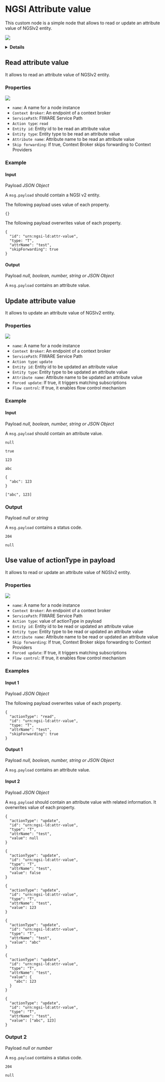 # NGSI Attribute value

This custom node is a simple node that allows to read or update an attribute value of NGSIv2 entity.

![](https://raw.githubusercontent.com/lets-fiware/node-red-contrib-letsfiware-NGSI/gh-pages/images/attribute-value/attribute-value-01.png)

<details>
<summary><strong>Details</strong></summary>

-   [Read attribute value](#read-attribute-value)
-   [Update attribute value](#update-attribute-value)
-   [Use value of actionType in payload](#use-value-of-actionType-in-payload)

</details>

## Read attribute value

It allows to read an attribute value of NGSIv2 entity.

### Properties

![](https://raw.githubusercontent.com/lets-fiware/node-red-contrib-letsfiware-NGSI/gh-pages/images/attribute-value/attribute-value-02.png)

-   `name`: A name for a node instance
-   `Context Broker`: An endpoint of a context broker
-   `ServicePath`: FIWARE Service Path
-   `Action type`: `read`
-   `Entity id`: Entity id to be read an attribute value
-   `Entity type`: Entity type to be read an attribute value
-   `Attribute name`: Attribute name to be read an attribute value
-   `Skip forwarding`: If true, Context Broker skips forwarding to Context Providers

### Example

#### Input

Payload  *JSON Object*

A `msg.payload` should contain a NGSI v2 entity.

The following payload uses value of each property.

```
{}
```

The following payload overwrites value of each property.

```
{
  "id": "urn:ngsi-ld:attr-value",
  "type: "T",
  "attrName": "test",
  "skipForwarding": true
}
```

#### Output

Payload *null, boolean, number, string or JSON Object*

A `msg.payload` contains an attribute value.

## Update attribute value

It allows to update an attribute value of NGSIv2 entity.

### Properties

![](https://raw.githubusercontent.com/lets-fiware/node-red-contrib-letsfiware-NGSI/gh-pages/images/attribute-value/attribute-value-03.png)

-   `name`: A name for a node instance
-   `Context Broker`: An endpoint of a context broker
-   `ServicePath`: FIWARE Service Path
-   `Action type`: `update`
-   `Entity id`: Entity id to be updated an attribute value
-   `Entity type`: Entity type to be updated an attribute value
-   `Attribute name`: Attribute name to be updated an attribute value
-   `Forced update`: If true, it triggers matching subscriptions
-   `Flow control`: If true, it enables flow control mechanism

### Example

#### Input

Payload *null, boolean, number, string or JSON Object*

A `msg.payload` should contain an attribute value.

```
null
```

```
true
```

```
123
```

```
abc
```

```
{
  "abc": 123
}
```

```
["abc", 123]
```

### Output

Payload *null or string*

A `msg.payload` contains a status code.

```
204
```

```
null
```

## Use value of actionType in payload

It allows to read or update an attribute value of NGSIv2 entity.

### Properties

![](https://raw.githubusercontent.com/lets-fiware/node-red-contrib-letsfiware-NGSI/gh-pages/images/attribute-value/attribute-value-04.png)

-   `name`: A name for a node instance
-   `Context Broker`: An endpoint of a context broker
-   `ServicePath`: FIWARE Service Path
-   `Action type`: value of actionType in payload
-   `Entity id`: Entity id to be read or updated an attribute value
-   `Entity type`: Entity type to be read or updated an attribute value
-   `Attribute name`: Attribute name to be read or updated an attribute value
-   `Skip forwarding`: If true, Context Broker skips forwarding to Context Providers
-   `Forced update`: If true, it triggers matching subscriptions
-   `Flow control`: If true, it enables flow control mechanism

### Examples

#### Input 1

Payload  *JSON Object*

The following payload overwrites value of each property.

```
{
  "actionType": "read",
  "id": "urn:ngsi-ld:attr-value",
  "type: "T",
  "attrName": "test",
  "skipForwarding": true
}
```

#### Output 1

Payload *null, boolean, number, string or JSON Object*

A `msg.payload` contains an attribute value.

#### Input 2

Payload *JSON Object*

A `msg.payload` should contain an attribute value with related information.
It overwrites value of each property.

```
{
  "actionType": "update",
  "id": "urn:ngsi-ld:attr-value",
  "type": "T",
  "attrName": "test",
  "value": null
}
```

```
{
  "actionType": "update",
  "id": "urn:ngsi-ld:attr-value",
  "type": "T",
  "attrName": "test",
  "value": false
}
```

```
{
  "actionType": "update",
  "id": "urn:ngsi-ld:attr-value",
  "type": "T",
  "attrName": "test",
  "value": 123
}
```

```
{
  "actionType": "update",
  "id": "urn:ngsi-ld:attr-value",
  "type": "T",
  "attrName": "test",
  "value": "abc"
}
```

```
{
  "actionType": "update",
  "id": "urn:ngsi-ld:attr-value",
  "type": "T",
  "attrName": "test",
  "value": {
    "abc": 123
  }
}
```

```
{
  "actionType": "update",
  "id": "urn:ngsi-ld:attr-value",
  "type": "T",
  "attrName": "test",
  "value": ["abc", 123]
}
```

### Output 2

Payload *null or number*

A `msg.payload` contains a status code.

```
204
```

```
null
```
